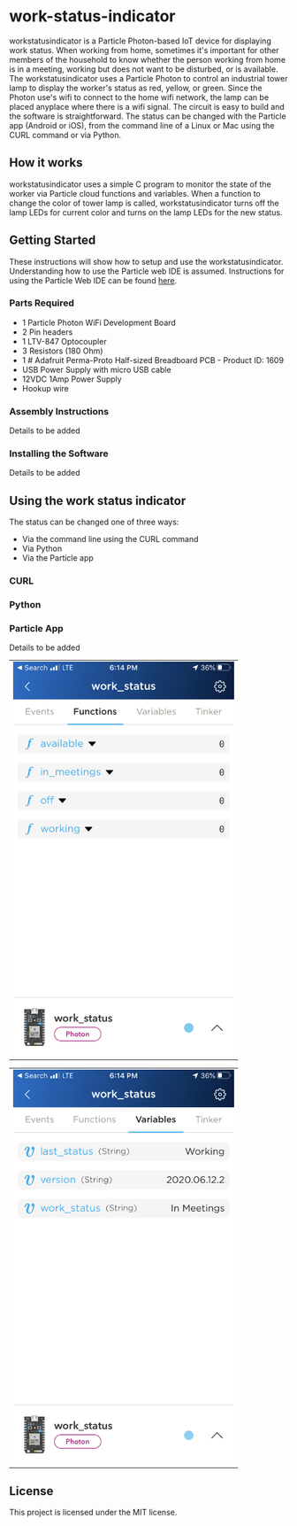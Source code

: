 # work-status-indicator
workstatusindicator is a Particle Photon-based IoT device for displaying work status. When working from home, sometimes it's important for other members of the household to know whether the person working from home is in a meeting, working but does not want to be disturbed, or is available. The workstatusindicator uses a Particle Photon to control an industrial tower lamp to display the worker's status as red, yellow, or green. Since the Photon use's wifi to connect to the home wifi network, the lamp can be placed anyplace where there is a wifi signal. The circuit is easy to build and the software is straightforward. The status can be changed with the Particle app (Android or iOS), from the command line of a Linux or Mac using the CURL command or via Python. 

## How it works
workstatusindicator uses a simple C program to monitor the state of the worker via Particle cloud functions and variables. When a function to change the color of tower lamp is called, workstatusindicator turns off the lamp LEDs for current color and turns on the lamp LEDs for the new status. 

## Getting Started
These instructions will show how to setup and use the workstatusindicator. Understanding how to use the Particle web IDE is assumed. Instructions for using the Particle Web IDE can be found [here](https://docs.particle.io/tutorials/developer-tools/build/).

### Parts Required
- 1 Particle Photon WiFi Development Board
- 2 Pin headers
- 1 LTV-847 Optocoupler
- 3 Resistors (180 Ohm)
- 1 # Adafruit Perma-Proto Half-sized Breadboard PCB - Product ID:  1609
- USB Power Supply with micro USB cable
- 12VDC 1Amp Power Supply
- Hookup wire

### Assembly Instructions
Details to be added

### Installing the Software
Details to be added

## Using the work status indicator
The status can be changed one of three ways:
- Via the command line using the CURL command
- Via Python
- Via the Particle app

### CURL

### Python

### Particle App
Details to be added

<table>
<tr><td>
<img src="https://raw.githubusercontent.com/makeralchemy/work-status-indicator/master/particle-app-functions.png" alt="Particle App Functions" width="400"/>
</td></tr>
</table>

<table>
<tr><td>
<img src="https://raw.githubusercontent.com/makeralchemy/work-status-indicator/master/particle-app-variables.png" alt="Particle App Variables" width="400"/>
</td></tr>
</table>

## License

This project is licensed under the MIT license.
